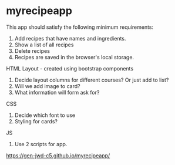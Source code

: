 # myrecipeapp

This app should satisfy the following minimum requirements:
1. Add recipes that have names and ingredients.
2. Show a list of all recipes
3. Delete recipes
4. Recipes are saved in the browser's local storage.

HTML Layout - created using bootstrap components
1. Decide layout columns for different courses?  Or just add to list?
2. Will we add image to card?
3. What information will form ask for?

CSS 
1. Decide which font to use
2. Styling for cards?

JS
1. Use 2 scripts for app.


 https://gen-jwd-c5.github.io/myrecipeapp/
